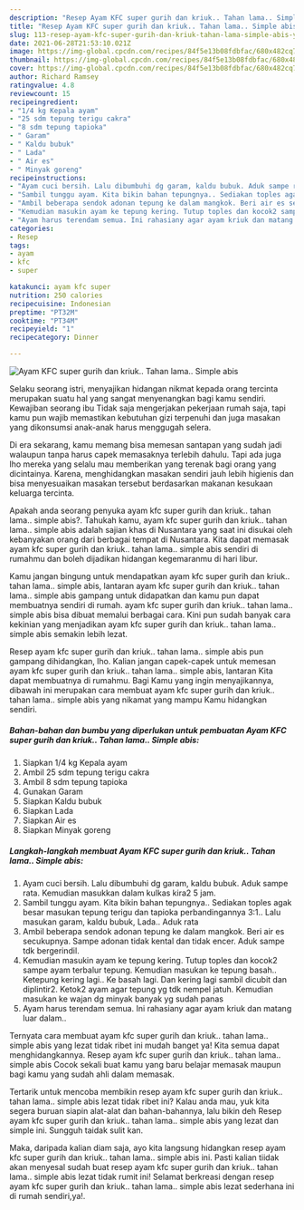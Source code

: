 ```yaml
---
description: "Resep Ayam KFC super gurih dan kriuk.. Tahan lama.. Simple abis yang nikmat dan Mudah Dibuat"
title: "Resep Ayam KFC super gurih dan kriuk.. Tahan lama.. Simple abis yang nikmat dan Mudah Dibuat"
slug: 113-resep-ayam-kfc-super-gurih-dan-kriuk-tahan-lama-simple-abis-yang-nikmat-dan-mudah-dibuat
date: 2021-06-28T21:53:10.021Z
image: https://img-global.cpcdn.com/recipes/84f5e13b08fdbfac/680x482cq70/ayam-kfc-super-gurih-dan-kriuk-tahan-lama-simple-abis-foto-resep-utama.jpg
thumbnail: https://img-global.cpcdn.com/recipes/84f5e13b08fdbfac/680x482cq70/ayam-kfc-super-gurih-dan-kriuk-tahan-lama-simple-abis-foto-resep-utama.jpg
cover: https://img-global.cpcdn.com/recipes/84f5e13b08fdbfac/680x482cq70/ayam-kfc-super-gurih-dan-kriuk-tahan-lama-simple-abis-foto-resep-utama.jpg
author: Richard Ramsey
ratingvalue: 4.8
reviewcount: 15
recipeingredient:
- "1/4 kg Kepala ayam"
- "25 sdm tepung terigu cakra"
- "8 sdm tepung tapioka"
- " Garam"
- " Kaldu bubuk"
- " Lada"
- " Air es"
- " Minyak goreng"
recipeinstructions:
- "Ayam cuci bersih. Lalu dibumbuhi dg garam, kaldu bubuk. Aduk sampe rata. Kemudian masukkan dalam kulkas kira2 5 jam."
- "Sambil tunggu ayam. Kita bikin bahan tepungnya.. Sediakan toples agak besar masukan tepung terigu dan tapioka perbandingannya 3:1.. Lalu masukan garam, kaldu bubuk, Lada.. Aduk rata"
- "Ambil beberapa sendok adonan tepung ke dalam mangkok. Beri air es secukupnya. Sampe adonan tidak kental dan tidak encer. Aduk sampe tdk bergerindil."
- "Kemudian masukin ayam ke tepung kering. Tutup toples dan kocok2 sampe ayam terbalur tepung. Kemudian masukan ke tepung basah.. Ketepung kering lagi.. Ke basah lagi. Dan kering lagi sambil dicubit dan diplintir2. Ketok2 ayam agar tepung yg tdk nempel jatuh. Kemudian masukan ke wajan dg minyak banyak yg sudah panas"
- "Ayam harus terendam semua. Ini rahasiany agar ayam kriuk dan matang luar dalam.."
categories:
- Resep
tags:
- ayam
- kfc
- super

katakunci: ayam kfc super 
nutrition: 250 calories
recipecuisine: Indonesian
preptime: "PT32M"
cooktime: "PT34M"
recipeyield: "1"
recipecategory: Dinner

---
```



![Ayam KFC super gurih dan kriuk.. Tahan lama.. Simple abis](https://img-global.cpcdn.com/recipes/84f5e13b08fdbfac/680x482cq70/ayam-kfc-super-gurih-dan-kriuk-tahan-lama-simple-abis-foto-resep-utama.jpg)

Selaku seorang istri, menyajikan hidangan nikmat kepada orang tercinta merupakan suatu hal yang sangat menyenangkan bagi kamu sendiri. Kewajiban seorang ibu Tidak saja mengerjakan pekerjaan rumah saja, tapi kamu pun wajib memastikan kebutuhan gizi terpenuhi dan juga masakan yang dikonsumsi anak-anak harus menggugah selera.

Di era  sekarang, kamu memang bisa memesan santapan yang sudah jadi walaupun tanpa harus capek memasaknya terlebih dahulu. Tapi ada juga lho mereka yang selalu mau memberikan yang terenak bagi orang yang dicintainya. Karena, menghidangkan masakan sendiri jauh lebih higienis dan bisa menyesuaikan masakan tersebut berdasarkan makanan kesukaan keluarga tercinta. 



Apakah anda seorang penyuka ayam kfc super gurih dan kriuk.. tahan lama.. simple abis?. Tahukah kamu, ayam kfc super gurih dan kriuk.. tahan lama.. simple abis adalah sajian khas di Nusantara yang saat ini disukai oleh kebanyakan orang dari berbagai tempat di Nusantara. Kita dapat memasak ayam kfc super gurih dan kriuk.. tahan lama.. simple abis sendiri di rumahmu dan boleh dijadikan hidangan kegemaranmu di hari libur.

Kamu jangan bingung untuk mendapatkan ayam kfc super gurih dan kriuk.. tahan lama.. simple abis, lantaran ayam kfc super gurih dan kriuk.. tahan lama.. simple abis gampang untuk didapatkan dan kamu pun dapat membuatnya sendiri di rumah. ayam kfc super gurih dan kriuk.. tahan lama.. simple abis bisa dibuat memalui berbagai cara. Kini pun sudah banyak cara kekinian yang menjadikan ayam kfc super gurih dan kriuk.. tahan lama.. simple abis semakin lebih lezat.

Resep ayam kfc super gurih dan kriuk.. tahan lama.. simple abis pun gampang dihidangkan, lho. Kalian jangan capek-capek untuk memesan ayam kfc super gurih dan kriuk.. tahan lama.. simple abis, lantaran Kita dapat membuatnya di rumahmu. Bagi Kamu yang ingin menyajikannya, dibawah ini merupakan cara membuat ayam kfc super gurih dan kriuk.. tahan lama.. simple abis yang nikamat yang mampu Kamu hidangkan sendiri.

<!--inarticleads1-->

##### Bahan-bahan dan bumbu yang diperlukan untuk pembuatan Ayam KFC super gurih dan kriuk.. Tahan lama.. Simple abis:

1. Siapkan 1/4 kg Kepala ayam
1. Ambil 25 sdm tepung terigu cakra
1. Ambil 8 sdm tepung tapioka
1. Gunakan  Garam
1. Siapkan  Kaldu bubuk
1. Siapkan  Lada
1. Siapkan  Air es
1. Siapkan  Minyak goreng




<!--inarticleads2-->

##### Langkah-langkah membuat Ayam KFC super gurih dan kriuk.. Tahan lama.. Simple abis:

1. Ayam cuci bersih. Lalu dibumbuhi dg garam, kaldu bubuk. Aduk sampe rata. Kemudian masukkan dalam kulkas kira2 5 jam.
1. Sambil tunggu ayam. Kita bikin bahan tepungnya.. Sediakan toples agak besar masukan tepung terigu dan tapioka perbandingannya 3:1.. Lalu masukan garam, kaldu bubuk, Lada.. Aduk rata
1. Ambil beberapa sendok adonan tepung ke dalam mangkok. Beri air es secukupnya. Sampe adonan tidak kental dan tidak encer. Aduk sampe tdk bergerindil.
1. Kemudian masukin ayam ke tepung kering. Tutup toples dan kocok2 sampe ayam terbalur tepung. Kemudian masukan ke tepung basah.. Ketepung kering lagi.. Ke basah lagi. Dan kering lagi sambil dicubit dan diplintir2. Ketok2 ayam agar tepung yg tdk nempel jatuh. Kemudian masukan ke wajan dg minyak banyak yg sudah panas
1. Ayam harus terendam semua. Ini rahasiany agar ayam kriuk dan matang luar dalam..




Ternyata cara membuat ayam kfc super gurih dan kriuk.. tahan lama.. simple abis yang lezat tidak ribet ini mudah banget ya! Kita semua dapat menghidangkannya. Resep ayam kfc super gurih dan kriuk.. tahan lama.. simple abis Cocok sekali buat kamu yang baru belajar memasak maupun bagi kamu yang sudah ahli dalam memasak.

Tertarik untuk mencoba membikin resep ayam kfc super gurih dan kriuk.. tahan lama.. simple abis lezat tidak ribet ini? Kalau anda mau, yuk kita segera buruan siapin alat-alat dan bahan-bahannya, lalu bikin deh Resep ayam kfc super gurih dan kriuk.. tahan lama.. simple abis yang lezat dan simple ini. Sungguh taidak sulit kan. 

Maka, daripada kalian diam saja, ayo kita langsung hidangkan resep ayam kfc super gurih dan kriuk.. tahan lama.. simple abis ini. Pasti kalian tiidak akan menyesal sudah buat resep ayam kfc super gurih dan kriuk.. tahan lama.. simple abis lezat tidak rumit ini! Selamat berkreasi dengan resep ayam kfc super gurih dan kriuk.. tahan lama.. simple abis lezat sederhana ini di rumah sendiri,ya!.

